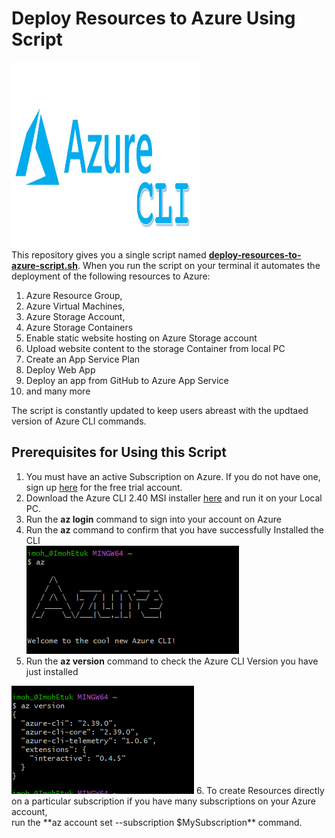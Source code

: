 # Deploy Resources to Azure Using Script
<img src="https://github.com/imohweb/Deploy-AzResources-Script/blob/master/src/azure-cli.jpg" alt="Azure CLI Logo" width="300" height="300" align="center"></img><br>
This repository gives you a single script named <a href="https://github.com/imohweb/Deploy-AzResources-Script/blob/master/deploy-resources-to-azure-script.sh">**deploy-resources-to-azure-script.sh**</a>. When you run the script on your terminal it automates the deployment of the following resources to Azure:
1.  Azure Resource Group,
2.  Azure Virtual Machines, 
3.  Azure Storage Account,
4.  Azure Storage Containers
5.  Enable static website hosting on Azure Storage account
6.  Upload website content to the storage Container from local PC
7.  Create an App Service Plan
8.  Deploy Web App
9.  Deploy an app from GitHub to Azure App Service
10.  and many more

The script is constantly updated to keep users abreast with the updtaed version of Azure CLI commands. 

## Prerequisites for Using this Script
1. You must have an active Subscription on Azure. If you do not have one, sign up <a href="https://azure.microsoft.com/en-us/free/" target="_blank">here</a> for the free trial account. 
2. Download the Azure CLI 2.40 MSI installer <a href="https://learn.microsoft.com/en-us/cli/azure/install-azure-cli-windows?view=azure-cli-latest&tabs=azure-cli" target="_blank">here</a> and run it on your Local PC.
3. Run the **az login** command to sign into your account on Azure
4. Run the **az** command to confirm that you have successfully Installed the CLI <br>
<img src="https://github.com/imohweb/Deploy-AzResources-Script/blob/master/src/azure-cli1.png"></img>
5. Run the **az version** command to check the Azure CLI Version you have just installed
<img src="https://github.com/imohweb/Deploy-AzResources-Script/blob/master/src/Azure%20CLI%20Version.png">
6. To create Resources directly on a particular subscription if you have many subscriptions on your Azure account, <br> run the **az account set --subscription $MySubscription** command. 
